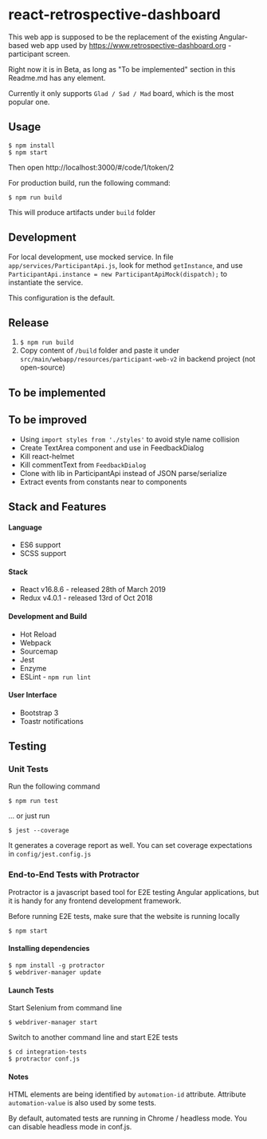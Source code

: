 # react-retrospective-dashboard

This web app is supposed to be the replacement of the existing Angular-based web app 
used by https://www.retrospective-dashboard.org - participant screen.

Right now it is in Beta, as long as "To be implemented" section in this Readme.md has any element.

Currently it only supports `Glad / Sad / Mad` board, which is the most popular one.

## Usage
```
$ npm install
$ npm start
```

Then open http://localhost:3000/#/code/1/token/2

For production build, run the following command:

```
$ npm run build
```

This will produce artifacts under ``build`` folder

## Development

For local development, use mocked service. In file `app/services/ParticipantApi.js`, look for method `getInstance`, 
and use `ParticipantApi.instance = new ParticipantApiMock(dispatch);` to instantiate the service.

This configuration is the default.

## Release

1. `$ npm run build`
2. Copy content of `/build` folder and paste it under `src/main/webapp/resources/participant-web-v2` in backend project (not open-source) 

## To be implemented

## To be improved

- Using `import styles from './styles'` to avoid style name collision
- Create TextArea component and use in FeedbackDialog
- Kill react-helmet
- Kill commentText from `FeedbackDialog`
- Clone with lib in ParticipantApi instead of JSON parse/serialize
- Extract events from constants near to components

## Stack and Features

#### Language
- ES6 support
- SCSS support

#### Stack
- React v16.8.6 - released 28th of March 2019
- Redux v4.0.1 - released 13rd of Oct 2018

#### Development and Build
- Hot Reload
- Webpack
- Sourcemap
- Jest
- Enzyme
- ESLint - ``npm run lint``

#### User Interface
- Bootstrap 3
- Toastr notifications

## Testing

### Unit Tests

Run the following command

```
$ npm run test
```

... or just run

``` 
$ jest --coverage
``` 

It generates a coverage report as well. You can set coverage expectations in ``config/jest.config.js``

### End-to-End Tests with Protractor

Protractor is a javascript based tool for E2E testing Angular applications, but it is 
handy for any frontend development framework.

Before running E2E tests, make sure that the website is running locally

```
$ npm start
```

#### Installing dependencies

```
$ npm install -g protractor
$ webdriver-manager update
```

#### Launch Tests

Start Selenium from command line

```
$ webdriver-manager start
```

Switch to another command line and start E2E tests
```
$ cd integration-tests
$ protractor conf.js
```

#### Notes

HTML elements are being identified by `automation-id` attribute. Attribute `automation-value` is also used by some tests.

By default, automated tests are running in Chrome / headless mode. You can disable headless mode in conf.js.

